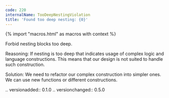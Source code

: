 ```yaml
---
code: 220
internalName: TooDeepNestingViolation
title: 'Found too deep nesting: {0}'
---
```


{% import "macros.html" as macros with context %}


Forbid nesting blocks too deep.

Reasoning:
    If nesting is too deep that indicates usage of complex logic
    and language constructions. This means that our design is not
    suited to handle such construction.

Solution:
    We need to refactor our complex construction into simpler ones.
    We can use new functions or different constructions.

.. versionadded:: 0.1.0
.. versionchanged:: 0.5.0